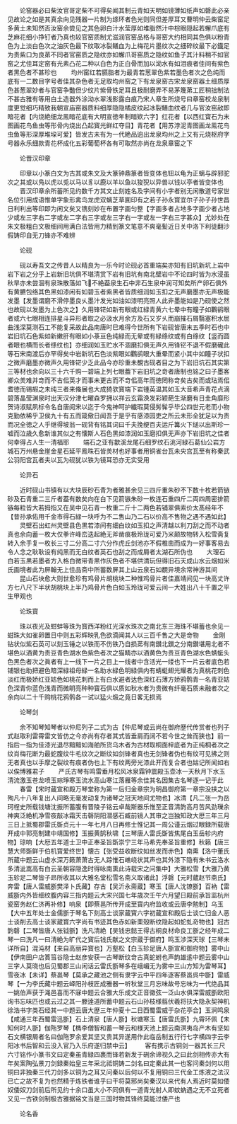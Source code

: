 <!-- { "loadSidebar": true } -->
　　论窑器必曰柴汝官哥定柴不可得矣闻其制云青如天明如镜薄如纸声如磬此必亲见故论之如是其真余向见残器一片制为绦环者色光则同但差厚耳又曹明仲云柴窑足多黄土未知然否汝窑余尝见之其色卵白汁水莹厚如堆脂然汁中棕眼隠起若蠏爪底有芝麻花细小挣钉者乃真也较官窑质制尤滋润官窑品格与哥窑大约相同其色俱以粉青色为上淡白色次之油灰色最下纹取冰裂鳝血为上梅花片墨纹次之细碎纹最下必鐡足为贵紫口为良苐不同者官窑质之隐纹亦如蠏爪哥窑质之隐纹如鱼子其汁料稍不如官窑之尤佳耳定窑有光素凸花二种以白色为正白骨而加以泑水有如泪痕者佳间有紫色者黑色者不甚珍也
　　均州窑红若臙脂者为最青若葱翠色紫若墨色者次之色纯而底有一二数目字号者佳其杂色者无足取均州窑之下有龙泉窑古宋龙泉窑器土细质厚色甚葱翠妙者与官窑争豓但少纹片紫骨铁足耳且极耐磨弄不易茅篾苐工匠稍拙制法不甚古雅有等用白土造器外涂泑水翠浅影露白痕乃宋人章生所烧号曰章窑校龙泉制度更觉细巧精致我朝宣庙窑器质料细厚隐隐橘皮纹起冰裂鳝血纹者几与官汝窑敌即暗花者【内烧絶细龙鳯暗花底有大明宣徳年制暗欵六字】红花者【以西红寳石为末图画花鸟鱼虫等形骨内烧出凸起寳光鲜红夺目】青花者【用苏浡泥青图画龙鳯花鸟虫鱼等形深厚堆垜可爱】皆发古未有为一代絶品逈出龙泉均州之上又有元烧枢府字号器永乐细款青花杯成化五彩葡萄杯各有可取然亦尚在龙泉章窑之下

　　论晋汉印章

　　印章以小篆白文为古其或朱文及大篆钟鼎篆者皆变体也钮以龟为正螭与辟邪驼次之其或以鳬以虎以兎以马以豸以鹿以羊以鱼以狻猊以异兽以钱以亭者皆变体也
　　晋汉印章余所蓄所见约数千方其文止刻姓名及字间有小字者别无闲散道号家世名位引用成语惟单字象形禽鸟龙虎双螭芝草圎印有之若子孙永寳宜尔子孙子孙世昌日利利出等印即为闲文矣又镌刻妙在布置字画匀整【字画多者占地多字画少者占地少或左三字右二字或左二字右三字或左三字右一字或左一字右三字甚众】尤妙处在朱文极粗白文极细间用满白法皆用力精到篆文笔意不爽毫髪近日关中洛下利徒翻沙假铸印自无刀锋亦不难辨

　　论砚

　　砚以寿吾文之传昔人以精良为一乐今时论砚必首重端矣亦知有旧坑新坑上岩中岩下岩之分乎上岩新旧坑俱不堪清赏下岩有旧坑有南北壁岩中不论四时皆为水浸虽秋旱亦未尝涸有泉珠散落如飞不絶葢泉生石中非石生泉中润可知矣所产卵石俱外有黄臕包络其色黑如漆闲有如碧玉者紫黑者皆质细润如玉扣之无声磨墨亦无声极能发墨【发墨谓磨不滑停墨良乆墨汁发光如油如漆明亮照人此非墨能如是乃砚使之然也故砚以发墨为上色次之】久用锋铓如新有眼或红緑青黄六七晕中有瞳子如鸜鹆眼者或六七眼相连排星斗异形者取之必汲水月余方及石又岁乆而崩摧石屑翳塞积水屈曲浅深莫测石工不能复采故此品南唐时巳难得今世所有下岩砚皆唐末五季时石也中岩旧坑石色紫如新嫩肝有眼如小菉豆色纯緑而无晕或有緑绦纹或有白绦纹【竖而圆者眼也横而长者绦纹也】亦细润如玉贮水不涸磨扣俱无声久用锋铓不退不假磨礲此等石宋南渡后亦罕得矣中岩新坑石色淡紫眼如鸜鹆眼大重晕而紧小其中如瞳子状扣之微声磨墨亦微声久用锋铓少乏此品今亦珍重未覩古砚者目之为下岩旧坑石其实第三等材也余向以三十六千购一碧端上列七眼葢下岩旧坑之竒者唐制也铭之曰子墨客卿众羙难并竒而不古佀英才而事未更古而不竒佀高年而徳罔称竒矣古矣而或玷焉佀耆徳而锡嘏之未纯三者来偹展也大成猗欤寳端下岩锺英温其如玉大音希声青花点滴碧落晶莹渊泉时出天汉分津七曜森罗拥以祥云玄霜涣发彩颖葩生渐磨有日圭角靡形贺诗淑赋夙标令名自唐阅宋以迄于今鬼神呵护纎瑕莫侵髣髴乎毕公四世元老而小物克勤依稀乎卫侯九十有五而箴儆日闻吾于是乎有感漆园吏之所云未形全犹足以为贵而况全徳之人乎继得坡翁一砚背有铭其词曰千夫挽绠百夫运斤篝火下缒以出斯珍一嘘而泣歳久愈新谁其似之有懐斯人石色黑如漆润如玉磨扣俱无声亦下岩旧坑之佳者何幸得占人生一清福耶
　　端石之亚有歙溪龙尾石细罗纹石洮河緑石葛仙公岩方城石万州悬金崖金星石延平鳯咮石皆羙材也好事者用铜雀台瓦未央宫瓦至有称秦武公羽阳宫瓦者夫以瓦为砚犹以铁为镜耳恐亦无实受用

　　论异石

　　近时砚山书镇有以大块辰砂石青为者雅甚余见三四斤重朱砂不下数十枚若箭镞砂及石青重二三斤者葢有数矣向在白下见箭镞朱砂一枚连石重四斤二両四周密排箭镞每粒皆大若拇指又在吴中见石青一枚重二斤十二两色若铺翠俱索价太髙经年不【昔孙承佑用千金市得石緑一块呼为不二售山乃二石以价高不售物之遇不遇如此】
　　灵壁石出虹州灵壁县色黒若漆间有细白纹如玉扣之声清越以利刀刮之而不动者真也余向蓄一枚大仅拳许峰峦迭起絶无斧凿痕极玲珑可爱乃米颠故物转入松雪斋复转入余手复一枚长三寸二分高二寸六分作虎丘剑池亦不假椎凿而成为一好事客易去令人念之耿耿设有纯黑而无白纹者英石也刮之而成屑者太湖石所伪也
　　大理石白若玉黒若墨者方入格白微带青黒作灰色者不堪供清玩但得旧石天成山水云烟如米氏画境者此为屏翰无上佳品斋中所蓄数屏其上山云泉石如覩异境余常神游其间
　　昆山石块愈大则世愈珍有鸡骨片胡桃块二种惟鸡骨片者佳嘉靖间见一块高丈许方七八尺下半状胡桃块上半乃鸡骨片色白如玉玲珑可爱云间一大姓出八十千置之平生甲观也

　　论珠寳

　　珠以夜光及蚶蚌等珠为寳西洋粉红光深水珠次之南北东三海珠不堪蓄也余见一蚶珠大如雀卵置日中则五彩辉映乳色欲滴闻其人以三百千售之大是竒物
　　金刚钻状似紫石英可以刻玉锤之以铁而不伤铁乃自损苐有南鑚北鑚之分南鑚堪用北者不堪色以酒黄为贵豆青色湖水色紫色者次之猫睛亦以酒黄色为贵豆青色湖水色蜻蜓头色黑色者次之眞者有上一线下一片之目上一线者中含活光一缕也下一片云者底色若铺银也助把避色暗深緑祖母緑一名助水緑色明緑俱内有蜻蜓翅光耀者为真桃花刺色淡红而极娇红亚姑色如桃花刺而上有白水避者达色深红石薄方娇鸦鹘青一名青亚姑色深青你蓝色浅青而微眀亮种种寳石俱以质如秋水者为贵微有纤毫石质未融者次之余向以二十千购桃花鸦鹘各一试以猛火煅之竟日畧无损焉

　　论琴剑

　　余不知琴知琴者以仲尼列子二式为古【仲尼琴或云尚在御府歴代传赏者也列子式赵取利雷霄雷文皆仿之今亦尚有存者其式皆垂肩而阔不若今世之耸而狭也】前一指后一指为佳漆光退尽黯黯如海舶所货乌木者为古材取桐面梓底者为正纯桐者次之纹肖梅花断为最蛇腹纹牛毛纹次之断纹如剑锋者真也无剑锋者伪也有纹可见拂之则无者真也以手摩之裂纹有痕者伪也上下有纹两旁光漆此开而复合者也姑记所闻如右以俟博雅君子
　　严氏古琴有鸣雷垂月松风冰泉霜钟震殿玉壶冰一天秋月下水玉清流激玉苍龙喷玉琮琤寒玉流水高山寒江落雁等余佳其名因集古名琴逐一记于此
　　春雷【宋时蔵宣和殿万琴堂称为第一后归金章宗为明昌御府第一章宗没挟之以殉凡十八年复出人间略无毫发动复为诸琴之冠天地间尤物也】冰清【凡二张一为岳珂桯史所载钱塘沈振所蓄腹有晋陵子铭云卓哉斯器乐惟至正音清韵高月苦风劲璅余神爽泛絶机净雪夜敲冰霜天击磬阴阳潜感石臧前镜人其审之岂独知政大厯三年三月三日上抵蜀郡雷氏斲贞元十一年七月八日再修士惟记其一周公谨云烟过眼録所载唐开成中郭亮制建中靖国修】玉振黄鹄秋啸【三琴唐人雷氏斲皆焦尾白玉岳轸内府物】琼响【大厯五年道士卫中正奉圣旨斲崇宁三年马希先奉圣旨重修】秋籁【唐三慧大师斲鲜于伯机寳爱终世】懐古【张受益收断纹如丝发而赤色】南熏【洛中董氏所蔵中题云山虚水深万籁萧萧古无人踪惟石嶕峣状其声也其外漆下隐有朱书云洛水多清泚嵩高有白云圣朝容隠逸时得咏南熏此诗载宋之问集中】大雅松雪【大雅乃黄玉轸足二琴皆子昻所收其以大雅名堂松雪名斋义取诸此】浮磬【元时蔵赵节斋氏】奔雷【唐人雷威斵樊泽卜氏藏】存古【吴沂永斋蔵】寒玉【唐人沈镣斵】百衲【雷威斵内外皆细纹腹内容三指内题云大宋兴国七年歳次壬午六月望日殿前承旨监杭州瓷窑务赵仁济再补修】响泉【即蔡邕所传开成至寳内府监收或云唐李勉制】乌玉【大中五年处士金儒斵于琴名下刻高士谈家蔵寳六字初蔵宣和殿后士谈亡归金人恶士谈削去高士谈家蔵寳六字尚有书迹其色赤如新栗殻断纹隐起如蛇虬竒物也】冠古韵磬【二琴皆唐人张钺斵】洗凡清絶【吴钱忠懿王得古桐良材命良工斵之经年成二琴一曰洗凡一曰清絶为旷代之寳后钱氏献之文宗蔵于御府】鸣玉渉深天球【三琴未详所自】混沌材【来自高丽异寳也】万壑松【白玉轸足唐人斵宣和御府物】雾中山【伊南田户店篔筜谷隐士赵彦安获一古琴断纹竒古真蛇蚹也声韵雄逺中题云雾中山三字人莫晓也后见蜀郡三山闲话云雷氏斵琴多在峨嵋无为雾中三山方知为雷琴耳】雪夜冰【未详】蔡邕琴【莫承之藏池之侧有隶字云中平四年逐客蔡邕呉中斵】雷威琴【一为李氏藏中题云峄阳孙枝匠成雅器一听秋堂三月忘味故号忘味为一代绝品其一姚伯声获于渑邑喜而不寐中题云合雅大乐成文正音徽弦一泛山水俱深雷威斵欧阳询书忘味匹也或云过之其一滕逹道所蓄中题云石山孙枝様翦伏羲将扶大隐永契神机徐浩书字类石经其一中题云唐大歴三年仲夏十二日西蜀雷威于杂花亭合】玉涧鸣泉【咸通三年西蜀雷迅斵】石上清泉【唐人斵】秋塘寒玉【唐雷氏斵】九霄环佩【未知何时人斵】伽陁罗琴【檇李僧智和蓄一琴云和様天池上题云南溟夷岛产木有坚如石文横银屑者名曰伽陁罗余爱其坚又贵其异遂用作此临岳制五行行七字横四字云李阳冰书后智和云没入官乃入乐府遂归禁中云】
　　客有携示古铜剑一器其长三尺六寸铭作小篆书文曰定秦虽青緑四裹而锋若新发于硎余谛视久之曰此剑相传亦大有年矣案陶弘景刀剑録秦始皇三年采北祗铜铸二剑名曰定秦此其一也客问秦剑何以用铜曰非独秦三代刀剑多以铜为之耳又问秦以后何以不复用铜曰三代金工炼液之法汉已亡之故不复为也然精于炼铁者谁乎曰干将莫邪尚矣秦汉以来代有人焉近时莫如倭奴倭奴刀剑前后所见约十余口虽大小不同俱有一道青光射人即蚊蚋遇之无不立死者又见一古铁剑制极古雅据铭文当是三国时物其锋终莫能过倭产也

　　论名香

